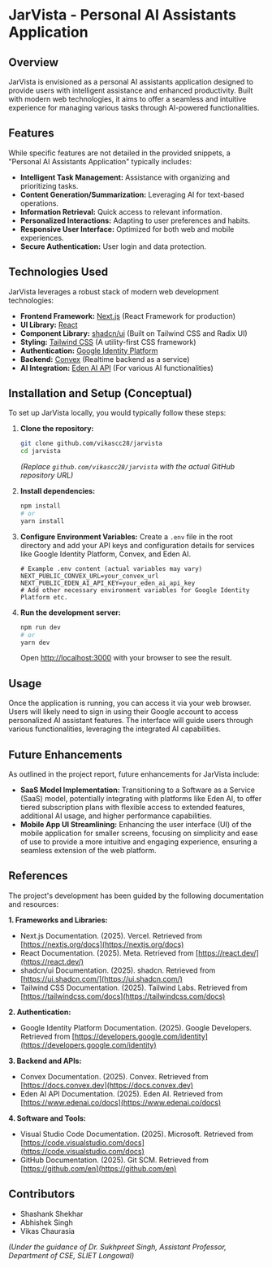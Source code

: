 # JarVista - Personal AI Assistants Application

## Overview

JarVista is envisioned as a personal AI assistants application designed to provide users with intelligent assistance and enhanced productivity. Built with modern web technologies, it aims to offer a seamless and intuitive experience for managing various tasks through AI-powered functionalities.

## Features

While specific features are not detailed in the provided snippets, a "Personal AI Assistants Application" typically includes:

* **Intelligent Task Management:** Assistance with organizing and prioritizing tasks.
* **Content Generation/Summarization:** Leveraging AI for text-based operations.
* **Information Retrieval:** Quick access to relevant information.
* **Personalized Interactions:** Adapting to user preferences and habits.
* **Responsive User Interface:** Optimized for both web and mobile experiences.
* **Secure Authentication:** User login and data protection.

## Technologies Used

JarVista leverages a robust stack of modern web development technologies:

* **Frontend Framework:** [Next.js](https://nextjs.org/docs) (React Framework for production)
* **UI Library:** [React](https://react.dev/)
* **Component Library:** [shadcn/ui](https://ui.shadcn.com/) (Built on Tailwind CSS and Radix UI)
* **Styling:** [Tailwind CSS](https://tailwindcss.com/docs) (A utility-first CSS framework)
* **Authentication:** [Google Identity Platform](https://developers.google.com/identity)
* **Backend:** [Convex](https://docs.convex.dev) (Realtime backend as a service)
* **AI Integration:** [Eden AI API](https://www.edenai.co/docs) (For various AI functionalities)

## Installation and Setup (Conceptual)

To set up JarVista locally, you would typically follow these steps:

1.  **Clone the repository:**
    ```bash
    git clone github.com/vikascc28/jarvista
    cd jarvista
    ```
    *(Replace `github.com/vikascc28/jarvista` with the actual GitHub repository URL)*

2.  **Install dependencies:**
    ```bash
    npm install
    # or
    yarn install
    ```

3.  **Configure Environment Variables:**
    Create a `.env` file in the root directory and add your API keys and configuration details for services like Google Identity Platform, Convex, and Eden AI.
    ```
    # Example .env content (actual variables may vary)
    NEXT_PUBLIC_CONVEX_URL=your_convex_url
    NEXT_PUBLIC_EDEN_AI_API_KEY=your_eden_ai_api_key
    # Add other necessary environment variables for Google Identity Platform etc.
    ```

4.  **Run the development server:**
    ```bash
    npm run dev
    # or
    yarn dev
    ```

    Open [http://localhost:3000](http://localhost:3000) with your browser to see the result.

## Usage

Once the application is running, you can access it via your web browser. Users will likely need to sign in using their Google account to access personalized AI assistant features. The interface will guide users through various functionalities, leveraging the integrated AI capabilities.

## Future Enhancements

As outlined in the project report, future enhancements for JarVista include:

* **SaaS Model Implementation:** Transitioning to a Software as a Service (SaaS) model, potentially integrating with platforms like Eden AI, to offer tiered subscription plans with flexible access to extended features, additional AI usage, and higher performance capabilities.
* **Mobile App UI Streamlining:** Enhancing the user interface (UI) of the mobile application for smaller screens, focusing on simplicity and ease of use to provide a more intuitive and engaging experience, ensuring a seamless extension of the web platform.

## References

The project's development has been guided by the following documentation and resources:

**1. Frameworks and Libraries:**

* Next.js Documentation. (2025). Vercel. Retrieved from [https://nextjs.org/docs](https://nextjs.org/docs)
* React Documentation. (2025). Meta. Retrieved from [https://react.dev/](https://react.dev/)
* shadcn/ui Documentation. (2025). shadcn. Retrieved from [https://ui.shadcn.com/](https://ui.shadcn.com/)
* Tailwind CSS Documentation. (2025). Tailwind Labs. Retrieved from [https://tailwindcss.com/docs](https://tailwindcss.com/docs)

**2. Authentication:**

* Google Identity Platform Documentation. (2025). Google Developers. Retrieved from [https://developers.google.com/identity](https://developers.google.com/identity)

**3. Backend and APIs:**

* Convex Documentation. (2025). Convex. Retrieved from [https://docs.convex.dev](https://docs.convex.dev)
* Eden AI API Documentation. (2025). Eden AI. Retrieved from [https://www.edenai.co/docs](https://www.edenai.co/docs)

**4. Software and Tools:**

* Visual Studio Code Documentation. (2025). Microsoft. Retrieved from [https://code.visualstudio.com/docs](https://code.visualstudio.com/docs)
* GitHub Documentation. (2025). Git SCM. Retrieved from [https://github.com/en](https://github.com/en)

## Contributors

* Shashank Shekhar 
* Abhishek Singh
* Vikas Chaurasia

*(Under the guidance of Dr. Sukhpreet Singh, Assistant Professor, Department of CSE, SLIET Longowal)*
